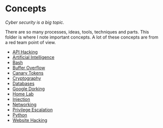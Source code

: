# Concepts

*Cyber security is a big topic.*

There are so many processes, ideas, tools, techniques and parts. This folder is where I note important concepts. A lot of these concepts are from a red team point of view.

- [API Hacking](api_hacking.md)
- [Artificial Intelligence](artificial_intelligence.md)
- [Bash](bash.md)
- [Buffer Overflow](buffer_overflow.md)
- [Canary Tokens](canary_tokens.md)
- [Cryptography](cryptography.md)
- [Databases](databases.md)
- [Google Dorking](google_dorking.md)
- [Home Lab](home_lab.md)
- [Injection](injection.md)
- [Networking](networking.md)
- [Privilege Escalation](privilege_escalation.md)
- [Python](python.md)
- [Website Hacking](website_hacking.md)
